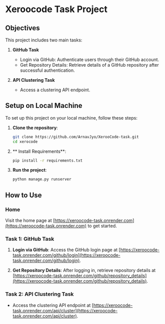 # Xeroocode Task Project

## Objectives

This project includes two main tasks:

1. **GitHub Task**
   - Login via GitHub: Authenticate users through their GitHub account.
   - Get Repository Details: Retrieve details of a GitHub repository after successful authentication.

2. **API Clustering Task**
   - Access a clustering API endpoint.

## Setup on Local Machine

To set up this project on your local machine, follow these steps:

1. **Clone the repository**:
   ```sh
   git clone https://github.com/ArnavJyo/XerooCode-task.git
   cd xerocode
2. ** Install Requirements**:
   ```sh
   pip install -r requirements.txt
3. **Run the project**:
   ```sh
   python manage.py runserver
## How to Use

### Home

Visit the home page at [https://xeroocode-task.onrender.com](https://xeroocode-task.onrender.com) to get started.

### Task 1: GitHub Task

1. **Login via GitHub**: 
   Access the GitHub login page at [https://xeroocode-task.onrender.com/github/login](https://xeroocode-task.onrender.com/github/login).

2. **Get Repository Details**:
   After logging in, retrieve repository details at [https://xeroocode-task.onrender.com/github/repository_details](https://xeroocode-task.onrender.com/github/repository_details).

### Task 2: API Clustering Task

- Access the clustering API endpoint at [https://xeroocode-task.onrender.com/api/cluster](https://xeroocode-task.onrender.com/api/cluster).

  
